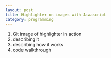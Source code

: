 ```yaml
---
layout: post
title: Highlighter on images with Javascript
category: programming
---
```


1. Git image of highlighter in action
2. describing it
3. describing how it works
4. code walkthrough
